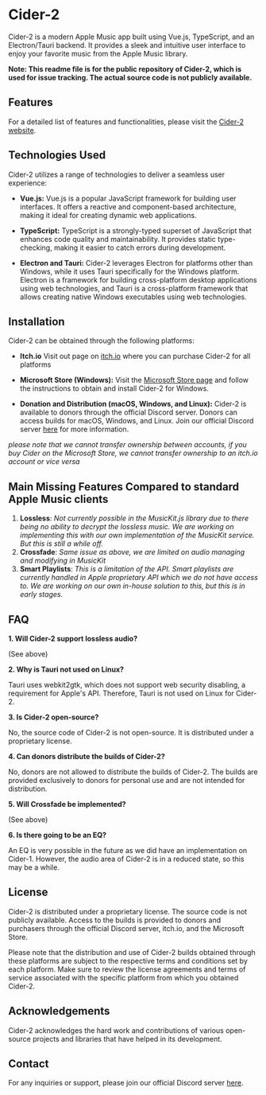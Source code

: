 # Cider-2

Cider-2 is a modern Apple Music app built using Vue.js, TypeScript, and an Electron/Tauri backend. It provides a sleek and intuitive user interface to enjoy your favorite music from the Apple Music library.

**Note: This readme file is for the public repository of Cider-2, which is used for issue tracking. The actual source code is not publicly available.**

## Features

For a detailed list of features and functionalities, please visit the [Cider-2 website](https://www.cider.sh).

## Technologies Used

Cider-2 utilizes a range of technologies to deliver a seamless user experience:

- **Vue.js:** Vue.js is a popular JavaScript framework for building user interfaces. It offers a reactive and component-based architecture, making it ideal for creating dynamic web applications.

- **TypeScript:** TypeScript is a strongly-typed superset of JavaScript that enhances code quality and maintainability. It provides static type-checking, making it easier to catch errors during development.

- **Electron and Tauri:** Cider-2 leverages Electron for platforms other than Windows, while it uses Tauri specifically for the Windows platform. Electron is a framework for building cross-platform desktop applications using web technologies, and Tauri is a cross-platform framework that allows creating native Windows executables using web technologies.

## Installation

Cider-2 can be obtained through the following platforms:

- **Itch.io** Visit out page on [itch.io](https://cidercollective.itch.io/cider) where you can purchase Cider-2 for all platforms

- **Microsoft Store (Windows):** Visit the [Microsoft Store page](https://apps.microsoft.com/store/detail/cider-preview/9PL8WPH0QK9M?hl=en-us&gl=us&rtc=1) and follow the instructions to obtain and install Cider-2 for Windows.

- **Donation and Distribution (macOS, Windows, and Linux):** Cider-2 is available to donors through the official Discord server. Donors can access builds for macOS, Windows, and Linux. Join our official Discord server [here](https://discord.com/invite/AppleMusic) for more information.

*please note that we cannot transfer ownership between accounts, if you buy Cider on the Microsoft Store, we cannot transfer ownership to an itch.io account or vice versa*

## Main Missing Features Compared to standard Apple Music clients

1. **Lossless**: _Not currently possible in the MusicKit.js library due to there being no ability to decrypt the lossless music. We are working on implementing this with our own implementation of the MusicKit service. But this is still a while off._
2. **Crossfade**: _Same issue as above, we are limited on audio managing and modifying in MusicKit_
3. **Smart Playlists**: _This is a limitation of the API. Smart playlists are currently handled in Apple proprietary API which we do not have access to. We are working on our own in-house solution to this, but this is in early stages._

## FAQ

**1. Will Cider-2 support lossless audio?**

(See above)

**2. Why is Tauri not used on Linux?**

Tauri uses webkit2gtk, which does not support web security disabling, a requirement for Apple's API. Therefore, Tauri is not used on Linux for Cider-2.

**3. Is Cider-2 open-source?**

No, the source code of Cider-2 is not open-source. It is distributed under a proprietary license.

**4. Can donors distribute the builds of Cider-2?**

No, donors are not allowed to distribute the builds of Cider-2. The builds are provided exclusively to donors for personal use and are not intended for distribution.

**5. Will Crossfade be implemented?**

(See above)

**6. Is there going to be an EQ?**

An EQ is very possible in the future as we did have an implementation on Cider-1. However, the audio area of Cider-2 is in a reduced state, so this may be a while.

## License

Cider-2 is distributed under a proprietary license. The source code is not publicly available. Access to the builds is provided to donors and purchasers through the official Discord server, itch.io, and the Microsoft Store.

Please note that the distribution and use of Cider-2 builds obtained through these platforms are subject to the respective terms and conditions set by each platform. Make sure to review the license agreements and terms of service associated with the specific platform from which you obtained Cider-2.

## Acknowledgements

Cider-2 acknowledges the hard work and contributions of various open-source projects and libraries that have helped in its development.

## Contact

For any inquiries or support, please join our official Discord server [here](https://discord.com/invite/AppleMusic).

